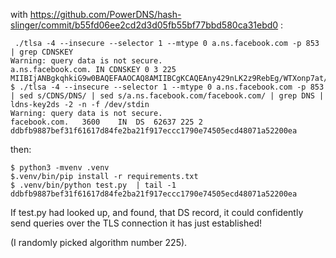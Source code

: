 with https://github.com/PowerDNS/hash-slinger/commit/b55fd06ee2cd2d3d05fb55bf77bbd580ca31ebd0 :
```
 ./tlsa -4 --insecure --selector 1 --mtype 0 a.ns.facebook.com -p 853  | grep CDNSKEY
Warning: query data is not secure.
a.ns.facebook.com. IN CDNSKEY 0 3 225 MIIBIjANBgkqhkiG9w0BAQEFAAOCAQ8AMIIBCgKCAQEAny429nLK2z9RebEg/WTXonp7at/Kreg6ngT5yA7/BrHPL1v+LTcvKERo9UE4hVGpKxHTjvMWti6pbmVus8cfbrsSGh+cYR/pV/eINITeVF2DL7xN2IggTDSUxH9ph4uJWRX5Cq32nm8hVZhRslNg+j0XVan8kzgr59C94xzK/nFUTSKuLYy3R7pyKBQYUmCXeR9cJCod2Atg/x0Mh7nozcXe9SaiectoQty9slg90NP2+myWAlAdsrZ2cixqYvEmPtlhcnAj/33rctpdLt+jI2K3MyhHgRRyxWMNzebkHTUZ2X2zNSIP7TVe1kaPfAuO7oP+jr5CzfvZZYwd4NDSwwIDAQAB
$ ./tlsa -4 --insecure --selector 1 --mtype 0 a.ns.facebook.com -p 853 | sed s/CDNS/DNS/ | sed s/a.ns.facebook.com/facebook.com/ | grep DNS | ldns-key2ds -2 -n -f /dev/stdin
Warning: query data is not secure.
facebook.com.	3600	IN	DS	62637 225 2 ddbfb9887bef31f61617d84fe2ba21f917eccc1790e74505ecd48071a52200ea
```

then:
```
$ python3 -mvenv .venv
$.venv/bin/pip install -r requirements.txt
$ .venv/bin/python test.py  | tail -1
ddbfb9887bef31f61617d84fe2ba21f917eccc1790e74505ecd48071a52200ea
```

If test.py had looked up, and found, that DS record, it could confidently send queries over the TLS connection it has just established!

(I randomly picked algorithm number 225).